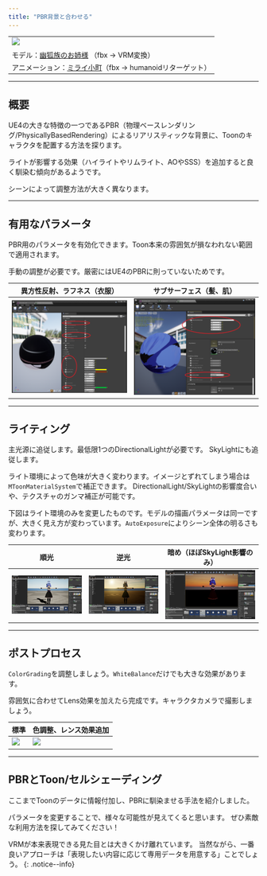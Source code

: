 ```yaml
---
title: "PBR背景と合わせる"
---
```


||
|-|
|[![](./assets/images/02c_top.png)](../assets/images/02c_top.png)|
|モデル：[幽狐族のお姉様](https://booth.pm/ja/items/1484117) （fbx -> VRM変換）|
|アニメーション：[ミライ小町](https://www.bandainamcostudios.com/works/miraikomachi/dlcguideline.html)（fbx -> humanoidリターゲット）|



----
## 概要

UE4の大きな特徴の一つであるPBR（物理ベースレンダリング/PhysicallyBasedRendering）によるリアリスティックな背景に、Toonのキャラクタを配置する方法を探ります。

ライトが影響する効果（ハイライトやリムライト、AOやSSS）を追加すると良く馴染む傾向があるようです。

シーンによって調整方法が大きく異なります。

----
## 有用なパラメータ

PBR用のパラメータを有効化できます。Toon本来の雰囲気が損なわれない範囲で適用されます。

手動の調整が必要です。厳密にはUE4のPBRに則っていないためです。

|異方性反射、ラフネス（衣服）|サブサーフェス（髪、肌）|
|-|-|
|[![](./assets/images/02c_mat1.png)](../assets/images/02c_mat1.png)|[![](./assets/images/02c_mat2.png)](../assets/images/02c_mat2.png)|

----
## ライティング

主光源に追従します。最低限1つのDirectionalLightが必要です。
SkyLightにも追従します。

ライト環境によって色味が大きく変わります。イメージとずれてしまう場合は`MToonMaterialSystem`で補正できます。
DirectionalLight/SkyLightの影響度合いや、テクスチャのガンマ補正が可能です。

下図はライト環境のみを変更したものです。モデルの描画パラメータは同一ですが、大きく見え方が変わっています。`AutoExposure`によりシーン全体の明るさも変わります。

|順光|逆光|暗め（ほぼSkyLight影響のみ）|
|-|-|-|
|[![](./assets/images/02c_day2.png)](../assets/images/02c_day2.png)|[![](./assets/images/02c_day3.png)](../assets/images/02c_day3.png)|[![](./assets/images/02c_day1.png)](../assets/images/02c_day1.png)|

----
## ポストプロセス

`ColorGrading`を調整しましょう。`WhiteBalance`だけでも大きな効果があります。

雰囲気に合わせてLens効果を加えたら完成です。キャラクタカメラで撮影しましょう。

|標準|色調整、レンス効果追加|
|-|-|
|[![](./assets/images/02c_light.png)](../assets/images/02c_light.png)|[![](./assets/images/02c_light2.png)](../assets/images/02c_light2.png)|


----
## PBRとToon/セルシェーディング

ここまでToonのデータに情報付加し、PBRに馴染ませる手法を紹介しました。

パラメータを変更することで、様々な可能性が見えてくると思います。
ぜひ素敵な利用方法を探してみてください！

VRMが本来表現できる見た目とは大きくかけ離れています。
当然ながら、一番良いアプローチは「表現したい内容に応じて専用データを用意する」ことでしょう。
{: .notice--info}

